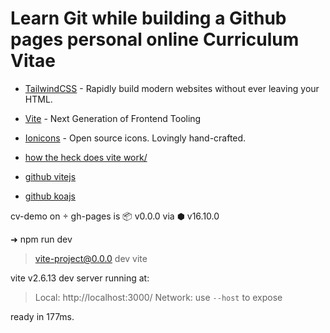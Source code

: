 # Learn Git while building a Github pages personal online Curriculum Vitae 

- [TailwindCSS](https://tailwindcss.com/) - Rapidly build modern websites without ever leaving your HTML.
- [Vite](https://vitejs.dev/) - Next Generation of Frontend Tooling
- [Ionicons](https://ionic.io/ionicons) - Open source icons. Lovingly hand-crafted.


- [how the heck does vite work/](https://harlanzw.com/blog/how-the-heck-does-vite-work/)
- [github vitejs](https://github.com/vitejs/vite)
- [github koajs](https://github.com/koajs/koa)

cv-demo on  gh-pages is 📦 v0.0.0 via ⬢ v16.10.0

➜ npm run dev

> vite-project@0.0.0 dev
> vite


  vite v2.6.13 dev server running at:

  > Local: http://localhost:3000/
  > Network: use `--host` to expose

  ready in 177ms.
